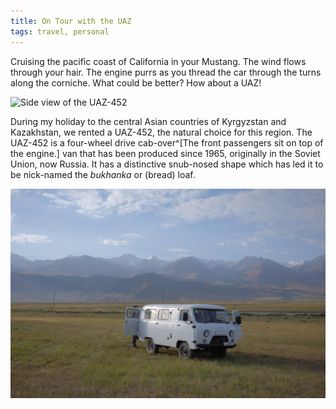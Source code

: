 ```yaml
---
title: On Tour with the UAZ
tags: travel, personal
---
```


Cruising the pacific coast of California in your Mustang. The wind flows through
your hair. The engine purrs as you thread the car through the turns along the
corniche. What could be better? How about a UAZ!


![Side view of the UAZ-452](/images/DSCF7923.JPG "Our UAZ parked in front of
some laundry.")

During my holiday to the central Asian countries of Kyrgyzstan and Kazakhstan,
we rented a UAZ-452, the natural choice for this region. The UAZ-452 is a
four-wheel drive cab-over^[The front passengers sit on top of the engine.] van
that has been produced since 1965, originally in the Soviet
Union, now Russia. It has a distinctive snub-nosed shape which has led it to be
nick-named the _bukhanka_ or (bread) loaf.



![on tour with the uaz](/images/DSCF7859.JPG "the UAZ")
